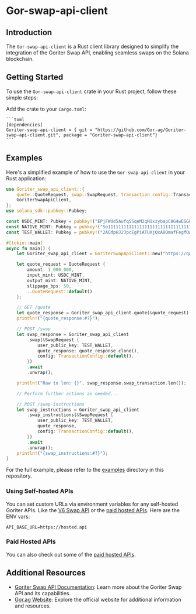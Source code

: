 # Gor-swap-api-client

## Introduction

The `Gor-swap-api-client` is a Rust client library designed to simplify the integration of the Goriter Swap API, enabling seamless swaps on the Solana blockchain.

## Getting Started

To use the `Gor-swap-api-client` crate in your Rust project, follow these simple steps:

Add the crate to your `Cargo.toml`:

    ```toml
    [dependencies]
    Goriter-swap-api-client = { git = "https://github.com/Gor-ag/Goriter-swap-api-client.git", package = "Goriter-swap-api-client"}
    ```

## Examples

Here's a simplified example of how to use the `Gor-swap-api-client` in your Rust application:

```rust
use Goriter_swap_api_client::{
    quote::QuoteRequest, swap::SwapRequest, transaction_config::TransactionConfig,
    GoriterSwapApiClient,
};
use solana_sdk::pubkey::Pubkey;

const USDC_MINT: Pubkey = pubkey!("EPjFWdd5AufqSSqeM2qN1xzybapC8G4wEGGkZwyTDt1v");
const NATIVE_MINT: Pubkey = pubkey!("So11111111111111111111111111111111111111112");
const TEST_WALLET: Pubkey = pubkey!("2AQdpHJ2JpcEgPiATUXjQxA8QmafFegfQwSLWSprPicm");

#[tokio::main]
async fn main() {
    let Goriter_swap_api_client = GoriterSwapApiClient::new("https://quote-api.Gor.ag/v6");

    let quote_request = QuoteRequest {
        amount: 1_000_000,
        input_mint: USDC_MINT,
        output_mint: NATIVE_MINT,
        slippage_bps: 50,
        ..QuoteRequest::default()
    };

    // GET /quote
    let quote_response = Goriter_swap_api_client.quote(&quote_request).await.unwrap();
    println!("{quote_response:#?}");

    // POST /swap
    let swap_response = Goriter_swap_api_client
        .swap(&SwapRequest {
            user_public_key: TEST_WALLET,
            quote_response: quote_response.clone(),
            config: TransactionConfig::default(),
        })
        .await
        .unwrap();

    println!("Raw tx len: {}", swap_response.swap_transaction.len());

    // Perform further actions as needed...

    // POST /swap-instructions
    let swap_instructions = Goriter_swap_api_client
        .swap_instructions(&SwapRequest {
            user_public_key: TEST_WALLET,
            quote_response,
            config: TransactionConfig::default(),
        })
        .await
        .unwrap();
    println!("{swap_instructions:#?}");
}

```
For the full example, please refer to the [examples](./example/) directory in this repository.

### Using Self-hosted APIs

You can set custom URLs via environment variables for any self-hosted Goriter APIs. Like the [V6 Swap API](https://station.Gor.ag/docs/apis/self-hosted) or the [paid hosted APIs](#paid-hosted-apis). Here are the ENV vars:

```
API_BASE_URL=https://hosted.api
```

### Paid Hosted APIs

You can also check out some of the [paid hosted APIs](https://station.Gor.ag/docs/apis/self-hosted#paid-hosted-apis).

## Additional Resources

- [Goriter Swap API Documentation](https://station.Gor.ag/docs/v6/swap-api): Learn more about the Goriter Swap API and its capabilities.
- [Gor.ag Website](https://Gor.ag/): Explore the official website for additional information and resources.
